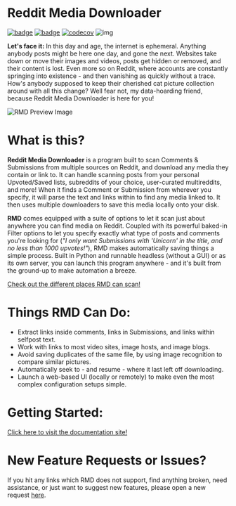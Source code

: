 # Reddit Media Downloader 
[![badge](https://github.com/shadowmoose/RedditDownloader/workflows/Pytest/badge.svg)](https://github.com/shadowmoose/RedditDownloader/actions) 
[![badge](https://github.com/shadowmoose/RedditDownloader/workflows/Docs/badge.svg)](https://shadowmoose.github.io/RedditDownloader/)
[![codecov](https://codecov.io/gh/shadowmoose/RedditDownloader/branch/master/graph/badge.svg)](https://codecov.io/gh/shadowmoose/RedditDownloader)
![img](https://aws.rofl.wtf/loc?repo=RedditDownloader&ignore=**/js/libs/**,**/web/img/**,**.zip,**/alertify.css)

**Let's face it:** In this day and age, the internet is ephemeral. Anything anybody posts might be here one day,
and gone the next. Websites take down or move their images and videos, posts get hidden or removed, and their
content is lost. Even more so on Reddit, where accounts are constantly springing into existence -
and then vanishing as quickly without a trace. How's anybody supposed to keep their cherished cat picture 
collection around with all this change? Well fear not, my data-hoarding friend,
because Reddit Media Downloader is here for you!

![RMD Preview Image](https://thumbs.gfycat.com/UniqueBigFinnishspitz-size_restricted.gif)


# What is this?
**Reddit Media Downloader** is a program built to scan Comments & Submissions from multiple sources on Reddit, 
and download any media they contain or link to. It can handle scanning posts from your personal 
Upvoted/Saved lists, subreddits of your choice, user-curated multireddits, and more!
When it finds a Comment or Submission from wherever you specify, it will parse the text and links within to
find any media linked to. It then uses multiple downloaders to save this media locally onto your disk.


**RMD** comes equipped with a suite of options to let it scan just about anywhere you can find media on Reddit.
Coupled with its powerful baked-in Filter options to let you specify exactly what type of posts and comments
you're looking for (*"I only want Submissions with 'Unicorn' in the title, and no less than 1000 upvotes!"*), 
RMD makes automatically saving things a simple process. Built in Python and runnable headless (without a GUI) or as its own server, 
you can launch this program anywhere - and it's built from the ground-up to make automation a breeze.

[Check out the different places RMD can scan!](https://shadowmoose.github.io/RedditDownloader/Getting_Started/Sources/#list-of-supported-sources)

# Things RMD Can Do:
* Extract links inside comments, links in Submissions, and links within selfpost text.
* Work with links to most video sites, image hosts, and image blogs.
* Avoid saving duplicates of the same file, by using image recognition to compare similar pictures.
* Automatically seek to - and resume - where it last left off downloading.
* Launch a web-based UI (locally or remotely) to make even the most complex configuration setups simple.

# Getting Started:
[Click here to visit the documentation site!](https://shadowmoose.github.io/RedditDownloader/)


# New Feature Requests or Issues?
If you hit any links which RMD does not support, find anything broken, need assistance, or just want to suggest new features, please open a new request [here](https://github.com/shadowmoose/RedditDownloader/issues/new/choose).

